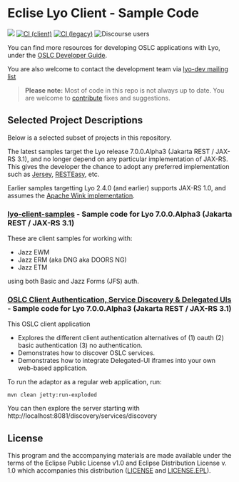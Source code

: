 # Eclise Lyo Client - Sample Code

[![](https://img.shields.io/badge/project-Eclipse%20Lyo-blue?color=418eeb)](https://github.com/eclipse/lyo)
[![CI
(client)](https://github.com/OSLC/lyo-samples/actions/workflows/maven-client.yml/badge.svg)](https://github.com/OSLC/lyo-samples/actions/workflows/maven-client.yml)
[![CI
(legacy)](https://github.com/OSLC/lyo-samples/actions/workflows/maven-legacy.yml/badge.svg)](https://github.com/OSLC/lyo-samples/actions/workflows/maven-legacy.yml)
![Discourse
users](https://img.shields.io/discourse/users?color=28bd84&server=https%3A%2F%2Fforum.open-services.net%2F)

You can find more resources for developing OSLC applications with Lyo, under the
[OSLC Developer
Guide](http://oslc.github.io/developing-oslc-applications/eclipse_lyo/eclipse-lyo.html).

You are also welcome to contact the development team via [lyo-dev mailing
list](https://dev.eclipse.org/mailman/listinfo/lyo-dev)

> **Please note:** Most of code in this repo is not always up to date. You are
> welcome to [contribute](https://github.com/eclipse/lyo#contributing) fixes and
> suggestions.

## Selected Project Descriptions

Below is a selected subset of projects in this repository.

The latest samples target the Lyo release 7.0.0.Alpha3 (Jakarta REST / JAX-RS
3.1), and no longer depend on any particular implementation of JAX-RS. This
gives the developer the chance to adopt any preferred implementation such as
[Jersey](https://jersey.github.io/), [RESTEasy](https://resteasy.github.io/),
etc.

Earlier samples targetting Lyo 2.4.0 (and earlier) supports JAX-RS 1.0, and
assumes the [Apache Wink
implementation](https://svn.apache.org/repos/infra/websites/production/wink/content/index.html).

### [lyo-client-samples](https://github.com/OSLC/lyo-samples/tree/master/lyo-client-samples) - Sample code for Lyo 7.0.0.Alpha3 (Jakarta REST / JAX-RS 3.1)

These are client samples for working with:

- Jazz EWM
- Jazz ERM (aka DNG aka DOORS NG)
- Jazz ETM

using both Basic and Jazz Forms (JFS) auth.

### [OSLC Client Authentication, Service Discovery & Delegated UIs](https://github.com/OSLC/lyo-samples/tree/master/client-oauth-discovery-dui) - Sample code for Lyo 7.0.0.Alpha3 (Jakarta REST / JAX-RS 3.1)

This OSLC client application

- Explores the different client authentication alternatives of (1) oauth (2)
  basic authentication (3) no authentication.
- Demonstrates how to discover OSLC services.
- Demonstrates how to integrate Delegated-UI iframes into your own web-based
  application.

To run the adaptor as a regular web application, run:

    mvn clean jetty:run-exploded

You can then explore the server starting with
http://localhost:8081/discovery/services/discovery

## License

This program and the accompanying materials are made available under the terms
of the Eclipse Public License v1.0 and Eclipse Distribution License v. 1.0 which
accompanies this distribution ([LICENSE](LICENSE) and
[LICENSE.EPL](LICENSE.EPL)).
